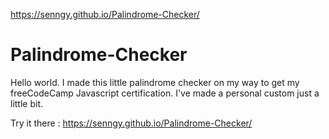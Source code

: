 https://senngy.github.io/Palindrome-Checker/
# Palindrome-Checker

Hello world. I made this little palindrome checker on my way to get my freeCodeCamp Javascript certification. I've made a personal custom just a little bit. 

Try it there : https://senngy.github.io/Palindrome-Checker/
